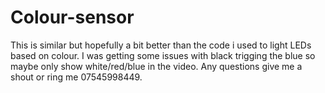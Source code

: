 # Colour-sensor

This is similar but hopefully a bit better than the code i used to light LEDs based on colour. I was getting some issues with black trigging the blue so maybe only show white/red/blue in the video. Any questions give me a shout or ring me 07545998449.
